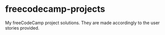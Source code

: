 # freecodecamp-projects
My freeCodeCamp project solutions. They are made accordingly to the user stories provided.
